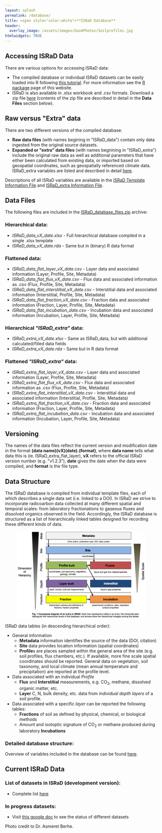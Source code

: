 ```yaml
---
layout: splash
permalink: /database/
title: <span style="color:white">**ISRaD Database**
header:
  overlay_image: /assets/images/GoodPhotos/Soilprofiles.jpg
htmlwidgets: TRUE
---
```

## Accessing ISRaD Data
There are various options for accessing ISRaD data:
*   The compiled database or individual ISRaD datasets can be easily loaded into R following [this tutorial](/user_manual_Aug15_2019.html). For more information see the [R package](https://international-soil-radiocarbon-database.github.io/ISRaD/rpackage/) page of this website. 
*   ISRaD is also available in .xlsx workbook and .csv formats. Download a zip file [here](https://github.com/International-Soil-Radiocarbon-Database/ISRaD/raw/master/ISRaD_data_files/database/ISRaD_database_files.zip) (contents of the zip file are described in detail in the **Data Files** section below).

## Raw versus "Extra" data
There are two different versions of the compiled database:
*   **Raw data files** (with names begining in "ISRaD_data") contain only data ingested from the original source datasets.
*   **Expanded or "extra" data files** (with names begnining in "ISRaD_extra") include the original raw data as well as additional parameters that have either been calculated from existing data, or imported based on geospatial coordinates, such as geospatially referenced climate data. ISRaD_extra variables are listed and described in detail [here](https://raw.githubusercontent.com/International-Soil-Radiocarbon-Database/ISRaD/master/Rpkg/inst/extdata/ISRaD_Extra_Info.xlsx).

Descriptions of all ISRaD variables are available in the [ISRaD Template Information File](https://github.com/International-Soil-Radiocarbon-Database/ISRaD/raw/master/Rpkg/inst/extdata/ISRaD_Template_Info.xlsx) and [ISRaD_extra Information File](https://raw.githubusercontent.com/International-Soil-Radiocarbon-Database/ISRaD/master/Rpkg/inst/extdata/ISRaD_Extra_Info.xlsx).

## Data Files
The following files are included in the [ISRaD_database_files.zip](https://github.com/International-Soil-Radiocarbon-Database/ISRaD/blob/master/ISRaD_data_files/database/ISRaD_database_files.zip) archive:
### Hierarchical data:
*	*ISRaD_data_vX_date.xlsx* - Full hierarchical database compiled in a single .xlsx template
*	*ISRaD_data_vX_date.rda* - Same but in (binary) R data format
### Flattened data:
*   *ISRaD_data_flat_layer_vX_date.csv* - Layer data and associated information (Layer, Profile, Site, Metadata)
*   *ISRaD_data_flat_flux_vX_date.csv* - Flux data and associated information as .csv (Flux, Profile, Site, Metadata)
*   *ISRaD_data_flat_interstitial_vX_date.csv* - Interstitial data and associated information (Interstitial, Profile, Site, Metadata)
*   *ISRaD_data_flat_fraction_vX_date.csv* - Fraction data and associated information (Fraction, Layer, Profile, Site, Metadata)
*   *ISRaD_data_flat_incubation_date.csv* - Incubation data and associated information (Incubation, Layer, Profile, Site, Metadata)

### Hierarchical *"ISRaD_extra"* data:
*	*ISRaD_extra_vX_date.xlsx* - Same as ISRaD_data, but with additional calculated/filled data fields 
*	*ISRaD_extra_vX_date.rda* - Same but in R data format

### Flattened *"ISRaD_extra"* data:

*   *ISRaD_extra_flat_layer_vX_date.csv* - Layer data and associated information (Layer, Profile, Site, Metadata)
*   *ISRaD_extra_flat_flux_vX_date.csv* - Flux data and associated information as .csv (Flux, Profile, Site, Metadata)
*   *ISRaD_extra_flat_interstitial_vX_date.csv* - Interstitial data and associated information (Interstitial, Profile, Site, Metadata)
*   *ISRaD_extra_flat_fraction_vX_date.csv* - Fraction data and associated information (Fraction, Layer, Profile, Site, Metadata)
*   *ISRaD_extra_flat_incubation_date.csv* - Incubation data and associated information (Incubation, Layer, Profile, Site, Metadata)

## Versioning
The names of the data files reflect the current version and modification date in the format **(data name)(vX)(date).(format)**, where **data name** tells what data this is (ie. ISRaD_extra_flat_layer), **vX** refers to the official ISRaD version number (e.g. "v1.2.3"), **date** gives the date when the data were compiled, and **format** is the file type.

## Data Structure

The ISRaD database is compiled from individual template files, each of which describes a single data set (i.e. linked to a DOI). In ISRaD we strive to incorporate radicoarbon data collected at many different spatial and temporal scales: from laboratory fractionations to gaseous fluxes and dissolved organics observed in the field. Accordingly, the ISRaD database is structured as a list of hierarchically linked tables designed for recording these different kinds of data.


<figure>
	<img src="/assets/images/structure_new.png" width = "500">
</figure>

ISRaD data tables (in descending hierarchical order):
* General information
	* **Metadata** information identifies the source of the data (DOI, citation)
	* **Site** data provides location information (spatial coordinates)
	* **Profile**s are places sampled within the general area of the site (e.g. soil profiles, flux chambers, etc.). If available, more fine scale spatial coordinates should be reported. General data on vegetation, soil taxonomy, and local climate (mean annual temperature and precipitation) are reported at the profile level.
* Data associated with an individual *Profile*
	* **Flux** and **Interstitial** measurements, e.g. CO<sub>2</sub>, methane, dissolved organic matter, etc.
	* **Layer** C, N, bulk density, etc. data from *individual depth layers* of a soil profile. 
* Data associated with a specific *layer* can be reported the following tables:
	* **Fractions** of soil as defined by physical, chemical, or biological methods
	* Amount and isotoptic signature of CO<sub>2</sub> or methane produced during laboratory **Incubations**

### Detailed database structure:
Overview of variables included in the database can be found [here](https://international-soil-radiocarbon-database.github.io/ISRaD/database_structure/).

## Current ISRaD Data
### List of datasets in ISRaD (development version):
* Complete list [here](https://github.com/International-Soil-Radiocarbon-Database/ISRaD/blob/master/ISRaD_data_files/database/credits.md)

### In progress datasets:
* Visit [this google doc](https://docs.google.com/spreadsheets/d/1lezUOJjYnB7KtXGDDFO_PKWLtx_7NZ3WaOubP2zUX-g/edit?usp=sharing) to see the status of different datasets


Photo credit to Dr. Asmeret Berhe.
